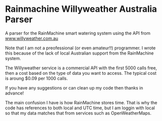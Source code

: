 # Rainmachine Willyweather Australia Parser
A parser for the RainMachine smart watering system using the API from www.willyweather.com.au

Note that I am not a preofessional (or even amateur!!) programmer.
I wrote this because of the lack of local Australian support from the RainMachine system.

The Willyweather service is a commercial API with the first 5000 calls free, then a cost based on the type of data you want to access.
The typical cost is aroung $0.09 per 1000 calls.

If you have any suggestions or can clean up my code then thanks in advance!

The main confusion I have is how RainMachine stores time. That is why the code has references to both local and UTC time, but I am loggin with local so that my data matches that from services such as OpenWeatherMaps.
